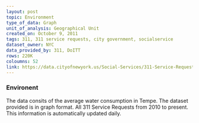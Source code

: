 ```yaml
---
layout: post
topic: Environment
type_of_data: Graph
unit_of_analysis: Geographical Unit
created_on: October 9, 2011
tags: 311, 311 service requests, city government, socialservice 
dataset_owner: NYC
data_provided_by: 311, DoITT
rows: 220K
coloumns: 52
link: https://data.cityofnewyork.us/Social-Services/311-Service-Requests-from-2010-to-Present/erm2-nwe9
---
```

### Environent

The data consits of the average water consumption in Tempe. The dataset provided is in graph format. All 311 Service Requests from 2010 to present. This information is automatically updated daily. 
